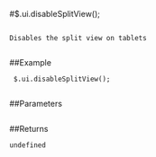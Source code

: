 #$.ui.disableSplitView();

```

Disables the split view on tablets
 
```

##Example

```
 $.ui.disableSplitView();
 
```


##Parameters

```

```

##Returns

```
undefined
```

